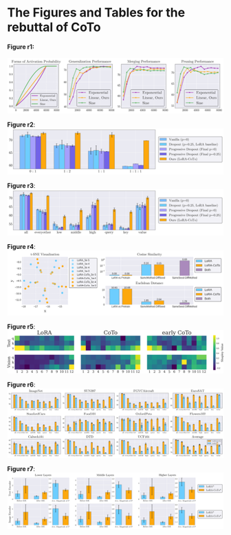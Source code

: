 # The Figures and Tables for the rebuttal of CoTo

#### Figure r1: 
![figure](./figures/Figure-r1.png)

**Figure r2**: 
![figure](./figures/Figure-r2.png)

**Figure r3**: 
![figure](./figures/Figure-r3.png)

**Figure r4**: 
![figure](./figures/Figure-r4.png)

**Figure r5**: 
![figure](./figures/Figure-r5.png)

**Figure r6**: 
![figure](./figures/Figure-r6.png)

**Figure r7**: 
![figure](./figures/Figure-r7.png)


